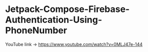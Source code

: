 # Jetpack-Compose-Firebase-Authentication-Using-PhoneNumber

YouTube link -> https://www.youtube.com/watch?v=0MLJ47e-144
